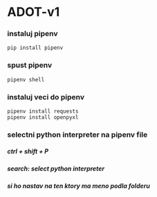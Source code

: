 # ADOT-v1

### instaluj pipenv

```
pip install pipenv
```

### spust pipenv

```
pipenv shell
```

### instaluj veci do pipenv 

```
pipenv install requests
pipenv install openpyxl
```

### selectni python interpreter na pipenv file

##### ctrl + shift + P 
##### search: select python interpreter
##### si ho nastav na ten ktory ma meno podla folderu
